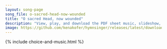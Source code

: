 ```yaml
---
layout: song-page
song_file: o-sacred-head-now-wounded
title: "O sacred Head, now wounded"
description: "View, play, and download the PDF sheet music, slideshow, and audio. Lyrics: O sacred Head, now wounded, with grief and shame weighed down, now scornfully surrounded with thorns, thine only crown! O sacred Head, what glory, wha... english christian 4part death"
image: https://github.com/kenakofer/hymnsinger/releases/latest/download/o-sacred-head-now-wounded-trad.png
---
```


{% include choice-and-music.html %}